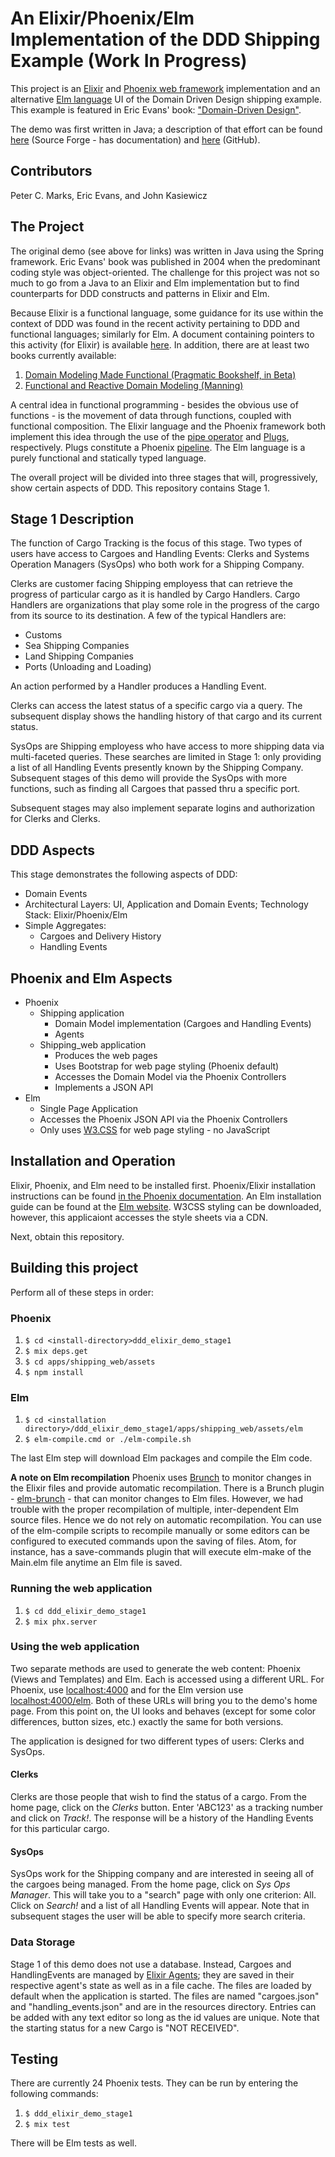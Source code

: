 # An Elixir/Phoenix/Elm Implementation of the DDD Shipping Example (Work In Progress)
This project is an [Elixir](https://elixir-lang.org/) and  [Phoenix web framework](http://phoenixframework.org/) implementation and an alternative [Elm language](http://elm-lang.org/) UI of the Domain Driven Design shipping example. This example is featured in Eric Evans' book: ["Domain-Driven Design"](https://www.amazon.com/Domain-Driven-Design-Tackling-Complexity-Software/dp/0321125215/ref=sr_1_1?s=books&ie=UTF8&qid=1496944932&sr=1-1&keywords=domain-driven+design+tackling+complexity+in+the+heart+of+software).

The demo was first written in Java; a description of that effort can be found [here](http://dddsample.sourceforge.net/) (Source Forge - has documentation) and [here](https://github.com/citerus/dddsample-core) (GitHub).

## Contributors
Peter C. Marks, Eric Evans, and John Kasiewicz
## The Project
The original demo (see above for links) was written in Java using the Spring framework. Eric Evans' book was published in 2004 when the predominant coding style was object-oriented. The challenge for this project was not so much to go from a Java to an Elixir and Elm implementation but to find counterparts for DDD constructs and patterns in Elixir and Elm.

Because Elixir is a functional language, some guidance for its use within the context of DDD was found in the recent activity pertaining to DDD and functional languages; similarly for Elm. A document containing pointers to this activity (for Elixir) is available [here](https://github.com/pcmarks/ddd_elixir_demo_stage1/blob/master/docs/ElixirDDDReferences.md). In addition, there are at least two books currently available:

1. [Domain Modeling Made Functional (Pragmatic Bookshelf, in Beta)](https://pragprog.com/book/swdddf/domain-modeling-made-functional)
2. [Functional and Reactive Domain Modeling (Manning)](https://www.manning.com/books/functional-and-reactive-domain-modeling)

A central idea in functional programming - besides the obvious use of functions - is the movement of data through functions, coupled with functional composition. The Elixir language and the Phoenix framework both implement this idea through the use of the [pipe operator](https://elixir-lang.org/getting-started/enumerables-and-streams.html#the-pipe-operator) and [Plugs](https://hexdocs.pm/phoenix/plug.html), respectively. Plugs constitute a Phoenix [pipeline](https://hexdocs.pm/phoenix/routing.html#pipelines). The Elm language is a purely functional and statically typed language.

The overall project will be divided into three stages that will, progressively, show certain aspects of DDD. This repository contains Stage 1.

## Stage 1 Description
The function of Cargo Tracking is the focus of this stage. Two types of users have access to Cargoes and Handling Events: Clerks and Systems Operation Managers (SysOps) who both work for a Shipping Company.

Clerks are customer facing Shipping employess that can retrieve the progress of particular cargo as it is handled by Cargo Handlers. Cargo Handlers are organizations that play some role in the progress of the cargo from its source to its destination. A few of the typical Handlers are:

* Customs
* Sea Shipping Companies
* Land Shipping Companies
* Ports (Unloading and Loading)

An action performed by a Handler produces a Handling Event.

Clerks can access the latest status of a specific cargo via a query. The subsequent display shows the handling history of that cargo and its current status.

SysOps are Shipping employess who have access to more shipping data via multi-faceted queries. These searches are limited in Stage 1: only providing a list of all Handling Events presently known by the Shipping Company. Subsequent stages of this demo will provide the SysOps with more functions, such as finding all Cargoes that passed thru a specific port.

Subsequent stages may also implement separate logins and authorization for Clerks and Clerks.

## DDD Aspects
This stage demonstrates the following aspects of DDD:
* Domain Events
* Architectural Layers: UI, Application and Domain Events; Technology Stack: Elixir/Phoenix/Elm
* Simple Aggregates:
  * Cargoes and Delivery History
  * Handling Events

## Phoenix and Elm Aspects
* Phoenix
  * Shipping application
    * Domain Model implementation (Cargoes and Handling Events)
    * Agents
  * Shipping_web application
    * Produces the web pages
    * Uses Bootstrap for web page styling (Phoenix default)
    * Accesses the Domain Model via the Phoenix Controllers
    * Implements a JSON API
* Elm
  * Single Page Application
  * Accesses the Phoenix JSON API via the Phoenix Controllers
  * Only uses [W3.CSS](https://www.w3schools.com/w3css/) for web page styling - no JavaScript

## Installation and Operation
Elixir, Phoenix, and Elm need to be installed first. Phoenix/Elixir installation instructions can be found [in the Phoenix documentation](https://hexdocs.pm/phoenix/installation.html#content). An Elm installation guide can be found at the [Elm website](https://guide.elm-lang.org/install.html). W3CSS styling can be downloaded, however, this applicaiont accesses the style sheets via a CDN.

Next, obtain this repository.

## Building this project
Perform all of these steps in order:

### Phoenix
1. `$ cd <install-directory>ddd_elixir_demo_stage1`
2. `$ mix deps.get`
3. `$ cd apps/shipping_web/assets`
4. `$ npm install`

### Elm
1. `$ cd <installation directory>/ddd_elixir_demo_stage1/apps/shipping_web/assets/elm`
2. `$ elm-compile.cmd or ./elm-compile.sh`

The last Elm step will download Elm packages and compile the Elm code.

**A note on Elm recompilation** Phoenix uses [Brunch](http://brunch.io/) to monitor changes in the Elixir files and provide automatic recompilation. There is a Brunch plugin - [elm-brunch](https://www.npmjs.com/package/elm-brunch) - that can monitor changes to Elm files. However, we had trouble with the proper recompilation of multiple, inter-dependent Elm source files. Hence we do not rely on automatic recompilation. You can use of the elm-compile scripts to recompile manually or some editors can be configured to executed commands upon the saving of files. Atom, for instance, has a save-commands plugin that will execute elm-make of the Main.elm file anytime an Elm file is saved.

### Running the web application
1. `$ cd ddd_elixir_demo_stage1`
2. `$ mix phx.server`

### Using the web application

Two separate methods are used to generate the web content: Phoenix (Views and Templates) and Elm. Each is accessed using a different URL. For Phoenix, use [localhost:4000](localhost:4000) and for the Elm version use [localhost:4000/elm](localhost:4000/elm). Both of these URLs will bring you to the demo's home page. From this point on, the UI looks and behaves (except for some color differences, button sizes, etc.) exactly the same for both versions.

The application is designed for two different types of users: Clerks and SysOps.

#### Clerks

Clerks are those people that wish to find the status of a cargo. From the home page, click on the _Clerks_ button. Enter 'ABC123' as a tracking number and click on _Track!_. The response will be a history of the Handling Events for this particular cargo.

#### SysOps

SysOps work for the Shipping company and are interested in seeing all of the cargoes being managed. From the home page, click on _Sys Ops Manager_. This will take you to a "search" page with only one criterion: All. Click on _Search!_ and a list of all Handling Events will appear. Note that in subsequent stages the user will be able to specify more search criteria.

### Data Storage
Stage 1 of this demo does not use a database. Instead, Cargoes and HandlingEvents are managed by [Elixir Agents](https://hexdocs.pm/elixir/Agent.html); they are saved in their respective agent's state as well as in a file cache. The files are loaded by default when the application is started. The files are named "cargoes.json" and "handling_events.json" and are in the resources directory. Entries can be added with any text editor so long as the id values are unique. Note that the starting status for a new Cargo is "NOT RECEIVED".

## Testing
There are currently 24 Phoenix tests. They can be run by entering the following commands:
1. `$ ddd_elixir_demo_stage1`
2. `$ mix test`

There will be Elm tests as well.
